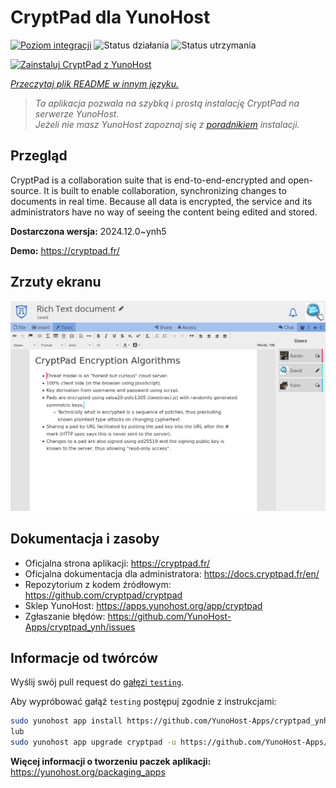 <!--
To README zostało automatycznie wygenerowane przez <https://github.com/YunoHost/apps/tree/master/tools/readme_generator>
Nie powinno być ono edytowane ręcznie.
-->

# CryptPad dla YunoHost

[![Poziom integracji](https://apps.yunohost.org/badge/integration/cryptpad)](https://ci-apps.yunohost.org/ci/apps/cryptpad/)
![Status działania](https://apps.yunohost.org/badge/state/cryptpad)
![Status utrzymania](https://apps.yunohost.org/badge/maintained/cryptpad)

[![Zainstaluj CryptPad z YunoHost](https://install-app.yunohost.org/install-with-yunohost.svg)](https://install-app.yunohost.org/?app=cryptpad)

*[Przeczytaj plik README w innym języku.](./ALL_README.md)*

> *Ta aplikacja pozwala na szybką i prostą instalację CryptPad na serwerze YunoHost.*  
> *Jeżeli nie masz YunoHost zapoznaj się z [poradnikiem](https://yunohost.org/install) instalacji.*

## Przegląd

CryptPad is a collaboration suite that is end-to-end-encrypted and open-source. It is built to enable collaboration, synchronizing changes to documents in real time. Because all data is encrypted, the service and its administrators have no way of seeing the content being edited and stored.

**Dostarczona wersja:** 2024.12.0~ynh5

**Demo:** <https://cryptpad.fr/>

## Zrzuty ekranu

![Zrzut ekranu z CryptPad](./doc/screenshots/screenshot.png)

## Dokumentacja i zasoby

- Oficjalna strona aplikacji: <https://cryptpad.fr/>
- Oficjalna dokumentacja dla administratora: <https://docs.cryptpad.fr/en/>
- Repozytorium z kodem źródłowym: <https://github.com/cryptpad/cryptpad>
- Sklep YunoHost: <https://apps.yunohost.org/app/cryptpad>
- Zgłaszanie błędów: <https://github.com/YunoHost-Apps/cryptpad_ynh/issues>

## Informacje od twórców

Wyślij swój pull request do [gałęzi `testing`](https://github.com/YunoHost-Apps/cryptpad_ynh/tree/testing).

Aby wypróbować gałąź `testing` postępuj zgodnie z instrukcjami:

```bash
sudo yunohost app install https://github.com/YunoHost-Apps/cryptpad_ynh/tree/testing --debug
lub
sudo yunohost app upgrade cryptpad -u https://github.com/YunoHost-Apps/cryptpad_ynh/tree/testing --debug
```

**Więcej informacji o tworzeniu paczek aplikacji:** <https://yunohost.org/packaging_apps>
